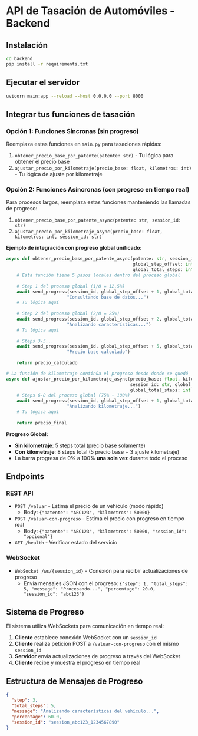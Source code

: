 # API de Tasación de Automóviles - Backend

## Instalación

```bash
cd backend
pip install -r requirements.txt
```

## Ejecutar el servidor

```bash
uvicorn main:app --reload --host 0.0.0.0 --port 8000
```

## Integrar tus funciones de tasación

### Opción 1: Funciones Síncronas (sin progreso)
Reemplaza estas funciones en `main.py` para tasaciones rápidas:

1. `obtener_precio_base_por_patente(patente: str)` - Tu lógica para obtener el precio base
2. `ajustar_precio_por_kilometraje(precio_base: float, kilometros: int)` - Tu lógica de ajuste por kilometraje

### Opción 2: Funciones Asíncronas (con progreso en tiempo real)
Para procesos largos, reemplaza estas funciones manteniendo las llamadas de progreso:

1. `obtener_precio_base_por_patente_async(patente: str, session_id: str)`
2. `ajustar_precio_por_kilometraje_async(precio_base: float, kilometros: int, session_id: str)`

**Ejemplo de integración con progreso global unificado:**
```python
async def obtener_precio_base_por_patente_async(patente: str, session_id: str, 
                                                global_step_offset: int = 0, 
                                                global_total_steps: int = 8) -> float:
    # Esta función tiene 5 pasos locales dentro del proceso global
    
    # Step 1 del proceso global (1/8 = 12.5%)
    await send_progress(session_id, global_step_offset + 1, global_total_steps, 
                       "Consultando base de datos...")
    # Tu lógica aquí
    
    # Step 2 del proceso global (2/8 = 25%)
    await send_progress(session_id, global_step_offset + 2, global_total_steps, 
                       "Analizando características...")
    # Tu lógica aquí
    
    # Steps 3-5...
    await send_progress(session_id, global_step_offset + 5, global_total_steps, 
                       "Precio base calculado")
    
    return precio_calculado

# La función de kilometraje continúa el progreso desde donde se quedó
async def ajustar_precio_por_kilometraje_async(precio_base: float, kilometros: int, 
                                               session_id: str, global_step_offset: int = 5, 
                                               global_total_steps: int = 8) -> float:
    # Steps 6-8 del proceso global (75% - 100%)
    await send_progress(session_id, global_step_offset + 1, global_total_steps, 
                       "Analizando kilometraje...")
    # Tu lógica aquí
    
    return precio_final
```

**Progreso Global:**
- **Sin kilometraje**: 5 steps total (precio base solamente)
- **Con kilometraje**: 8 steps total (5 precio base + 3 ajuste kilometraje)
- La barra progresa de 0% a 100% **una sola vez** durante todo el proceso

## Endpoints

### REST API
- `POST /valuar` - Estima el precio de un vehículo (modo rápido)
  - Body: `{"patente": "ABC123", "kilometros": 50000}`
- `POST /valuar-con-progreso` - Estima el precio con progreso en tiempo real
  - Body: `{"patente": "ABC123", "kilometros": 50000, "session_id": "opcional"}`
- `GET /health` - Verificar estado del servicio

### WebSocket
- `WebSocket /ws/{session_id}` - Conexión para recibir actualizaciones de progreso
  - Envía mensajes JSON con el progreso: `{"step": 1, "total_steps": 5, "message": "Procesando...", "percentage": 20.0, "session_id": "abc123"}`

## Sistema de Progreso

El sistema utiliza WebSockets para comunicación en tiempo real:

1. **Cliente** establece conexión WebSocket con un `session_id`
2. **Cliente** realiza petición POST a `/valuar-con-progreso` con el mismo `session_id`
3. **Servidor** envía actualizaciones de progreso a través del WebSocket
4. **Cliente** recibe y muestra el progreso en tiempo real

## Estructura de Mensajes de Progreso

```json
{
  "step": 3,
  "total_steps": 5,
  "message": "Analizando características del vehículo...",
  "percentage": 60.0,
  "session_id": "session_abc123_1234567890"
}
```